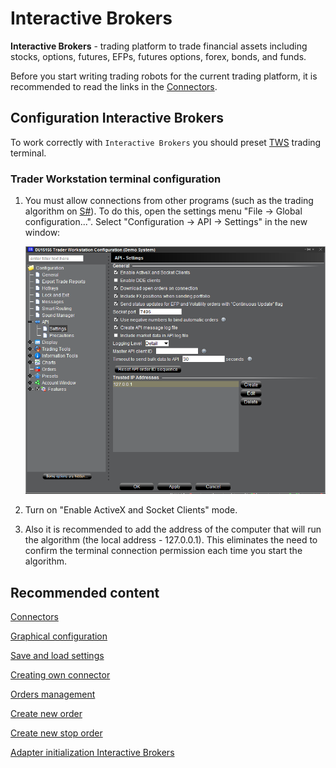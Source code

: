 # Interactive Brokers

**Interactive Brokers** \- trading platform to trade financial assets including stocks, options, futures, EFPs, futures options, forex, bonds, and funds.

Before you start writing trading robots for the current trading platform, it is recommended to read the links in the [Connectors](../../connectors.md). 

## Configuration Interactive Brokers

To work correctly with `Interactive Brokers` you should preset [TWS](https://interactivebrokers.com/en/index.php?f=1537) trading terminal. 

### Trader Workstation terminal configuration

1. You must allow connections from other programs (such as the trading algorithm on [S\#](../../../api.md)). To do this, open the settings menu "File \-\> Global configuration...". Select "Configuration \-\> API \-\> Settings" in the new window:

   ![ib settings](../../../../images/ib_settings.png)
2. Turn on "Enable ActiveX and Socket Clients" mode.
3. Also it is recommended to add the address of the computer that will run the algorithm (the local address \- 127.0.0.1). This eliminates the need to confirm the terminal connection permission each time you start the algorithm.

## Recommended content

[Connectors](../../connectors.md)

[Graphical configuration](../graphical_configuration.md)

[Save and load settings](../save_and_load_settings.md)

[Creating own connector](../creating_own_connector.md)

[Orders management](../../orders_management.md)

[Create new order](../../orders_management/create_new_order.md)

[Create new stop order](../../orders_management/create_new_stop_order.md)

[Adapter initialization Interactive Brokers](interactive_brokers/adapter_initialization_interactive_brokers.md)
